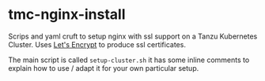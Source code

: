 # tmc-nginx-install

Scrips and yaml cruft to setup nginx with ssl support on a Tanzu Kubernetes Cluster. 
Uses [Let's Encrypt](https://letsencrypt.org/) to produce ssl certificates.

The main script is called `setup-cluster.sh` it has some inline comments to
explain how to use / adapt it for your own particular setup.
